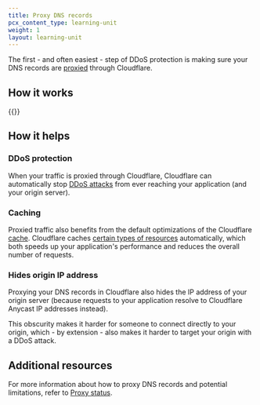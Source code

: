 ```yaml
---
title: Proxy DNS records
pcx_content_type: learning-unit
weight: 1
layout: learning-unit
---
```


The first - and often easiest - step of DDoS protection is making sure your DNS records are [proxied](/dns/manage-dns-records/reference/proxied-dns-records/) through Cloudflare.

## How it works

{{<render file="_proxy-status-effects.md" productFolder="fundamentals">}}

## How it helps

### DDoS protection

When your traffic is proxied through Cloudflare, Cloudflare can automatically stop [DDoS attacks](/ddos-protection/about/) from ever reaching your application (and your origin server).

### Caching

Proxied traffic also benefits from the default optimizations of the Cloudflare [cache](/cache/). Cloudflare caches [certain types of resources](/cache/about/default-cache-behavior/#default-cached-file-extensions) automatically, which both speeds up your application's performance and reduces the overall number of requests.

### Hides origin IP address

Proxying your DNS records in Cloudflare also hides the IP address of your origin server (because requests to your application resolve to Cloudflare Anycast IP addresses instead).

This obscurity makes it harder for someone to connect directly to your origin, which - by extension - also makes it harder to target your origin with a DDoS attack.

## Additional resources

For more information about how to proxy DNS records and potential limitations, refer to [Proxy status](/dns/manage-dns-records/reference/proxied-dns-records/).